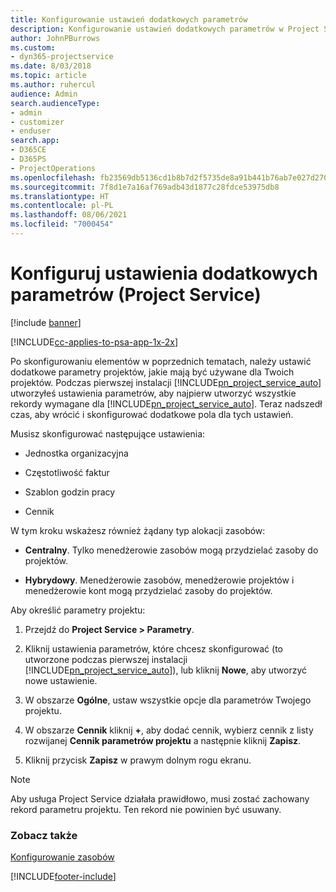```yaml
---
title: Konfigurowanie ustawień dodatkowych parametrów
description: Konfigurowanie ustawień dodatkowych parametrów w Project Service
author: JohnPBurrows
ms.custom:
- dyn365-projectservice
ms.date: 8/03/2018
ms.topic: article
ms.author: ruhercul
audience: Admin
search.audienceType:
- admin
- customizer
- enduser
search.app:
- D365CE
- D365PS
- ProjectOperations
ms.openlocfilehash: fb23569db5136cd1b8b7d2f5735de8a91b441b76ab7e027d27087b3785f4636e
ms.sourcegitcommit: 7f8d1e7a16af769adb43d1877c28fdce53975db8
ms.translationtype: HT
ms.contentlocale: pl-PL
ms.lasthandoff: 08/06/2021
ms.locfileid: "7000454"
---
```

# <a name="configure-additional-parameter-settings-project-service"></a>Konfiguruj ustawienia dodatkowych parametrów (Project Service)

[!include [banner](../includes/psa-now-project-operations.md)]

[!INCLUDE[cc-applies-to-psa-app-1x-2x](../includes/cc-applies-to-psa-app-1x-2x.md)]

Po skonfigurowaniu elementów w poprzednich tematach, należy ustawić dodatkowe parametry projektów, jakie mają być używane dla Twoich projektów. Podczas pierwszej instalacji [!INCLUDE[pn_project_service_auto](../includes/pn-project-service-auto.md)] utworzyłeś ustawienia parametrów, aby najpierw utworzyć wszystkie rekordy wymagane dla [!INCLUDE[pn_project_service_auto](../includes/pn-project-service-auto.md)]. Teraz nadszedł czas, aby wrócić i skonfigurować dodatkowe pola dla tych ustawień.  
  
 Musisz skonfigurować następujące ustawienia:  
  
-   Jednostka organizacyjna  
  
-   Częstotliwość faktur  
  
-   Szablon godzin pracy  
  
-   Cennik  
 
W tym kroku wskażesz również żądany typ alokacji zasobów:  
  
- **Centralny**. Tylko menedżerowie zasobów mogą przydzielać zasoby do projektów.  
  
- **Hybrydowy**. Menedżerowie zasobów, menedżerowie projektów i menedżerowie kont mogą przydzielać zasoby do projektów.  
  
 
Aby określić parametry projektu:  
  
1. Przejdź do **Project Service > Parametry**.  
  
2. Kliknij ustawienia parametrów, które chcesz skonfigurować (to utworzone podczas pierwszej instalacji [!INCLUDE[pn_project_service_auto](../includes/pn-project-service-auto.md)]), lub kliknij **Nowe**, aby utworzyć nowe ustawienie.  
  
3. W obszarze **Ogólne**, ustaw wszystkie opcje dla parametrów Twojego projektu.  
  
4. W obszarze **Cennik** kliknij **+**, aby dodać cennik, wybierz cennik z listy rozwijanej **Cennik parametrów projektu** a następnie kliknij **Zapisz**.  
  
5. Kliknij przycisk **Zapisz** w prawym dolnym rogu ekranu.  

> [!NOTE]
> Aby usługa Project Service działała prawidłowo, musi zostać zachowany rekord parametru projektu. Ten rekord nie powinien być usuwany.

### <a name="see-also"></a>Zobacz także  
 [Konfigurowanie zasobów](../psa/set-up-resources.md)


[!INCLUDE[footer-include](../includes/footer-banner.md)]